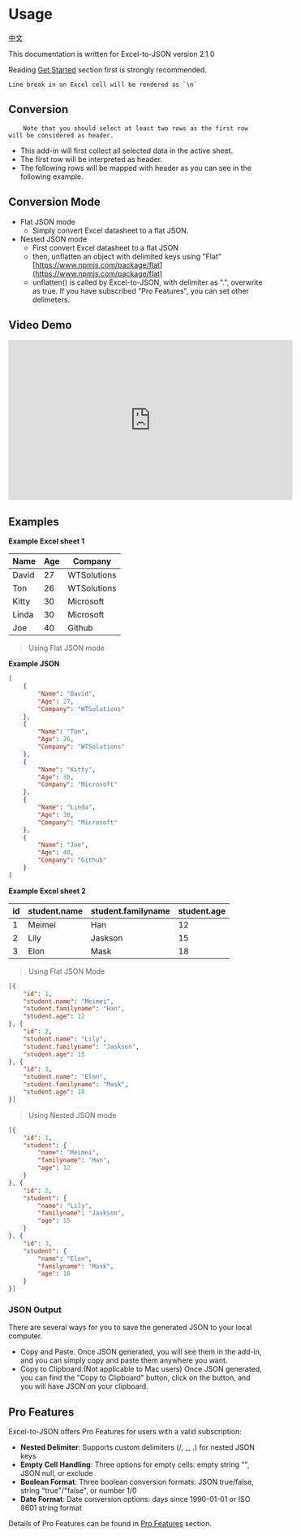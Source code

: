 # Usage

[中文](https://excel-to-json.wtsolutions.cn/zh-cn/latest/usage.html)

This documentation is written for Excel-to-JSON version 2.1.0

Reading [Get Started](getstarted.md) section first is strongly recommended.

    Line break in an Excel cell will be rendered as `\n`

 <a name="Conversiontypes"></a> 
## Conversion

		Note that you should select at least two rows as the first row will be considered as header.
  

* This add-in will first collect all selected data in the active sheet.
* The first row will be interpreted as header.
* The following rows will be mapped with header as you can see in the following example.

## Conversion Mode
* Flat JSON mode
    * Simply convert Excel datasheet to a flat JSON.
* Nested JSON mode
    * First convert Excel datasheet to a flat JSON
    * then, unflatten an object with delimited keys using "Flat" [https://www.npmjs.com/package/flat](https://www.npmjs.com/package/flat)
    * unflatten() is called by Excel-to-JSON, with delimiter as ".", overwrite as true. If you have subscribed "Pro Features", you can set other delimeters.

<script async src="https://pagead2.googlesyndication.com/pagead/js/adsbygoogle.js?client=ca-pub-8772217510669640"
     crossorigin="anonymous"></script>
<ins class="adsbygoogle"
     style="display:block; text-align:center;"
     data-ad-layout="in-article"
     data-ad-format="fluid"
     data-ad-client="ca-pub-8772217510669640"
     data-ad-slot="2653271427"></ins>
<script>
     (adsbygoogle = window.adsbygoogle || []).push({});
</script>

## Video Demo

<iframe width="560" height="315" src="https://www.youtube.com/embed/Hvj-O5aIzD0?si=yQdYvZkeKM6hMj6S" title="YouTube video player" frameborder="0" allow="accelerometer; autoplay; clipboard-write; encrypted-media; gyroscope; picture-in-picture; web-share" referrerpolicy="strict-origin-when-cross-origin" allowfullscreen></iframe>

## Examples

**Example Excel sheet 1**


|Name|Age|Company|
|---|---|---|
|David|27|WTSolutions|
|Ton|26|WTSolutions|
|Kitty|30|Microsoft|
|Linda|30|Microsoft|
|Joe|40|Github|

> Using Flat JSON mode

**Example JSON**

```json
[
    {
        "Name": "David",
        "Age": 27,
        "Company": "WTSolutions"
    },
    {
        "Name": "Ton",
        "Age": 26,
        "Company": "WTSolutions"
    },
    {
        "Name": "Kitty",
        "Age": 30,
        "Company": "Microsoft"
    },
    {
        "Name": "Linda",
        "Age": 30,
        "Company": "Microsoft"
    },
    {
        "Name": "Joe",
        "Age": 40,
        "Company": "Github"
    }
]
```

**Example Excel sheet 2**

|id|student.name|student.familyname|student.age|
|---|---|---|---|
|1|Meimei|Han|12|
|2|Lily|Jaskson|15|
|3|Elon|Mask|18|

> Using Flat JSON Mode

```json
[{
	"id": 1,
	"student.name": "Meimei",
	"student.familyname": "Han",
	"student.age": 12
}, {
	"id": 2,
	"student.name": "Lily",
	"student.familyname": "Jaskson",
	"student.age": 15
}, {
	"id": 3,
	"student.name": "Elon",
	"student.familyname": "Mask",
	"student.age": 18
}]
```

> Using Nested JSON mode

```json
[{
	"id": 1,
	"student": {
		"name": "Meimei",
		"familyname": "Han",
		"age": 12
	}
}, {
	"id": 2,
	"student": {
		"name": "Lily",
		"familyname": "Jaskson",
		"age": 15
	}
}, {
	"id": 3,
	"student": {
		"name": "Elon",
		"familyname": "Mask",
		"age": 18
	}
}]

```


<a name="jsonOutput"></a>
### JSON Output

There are several ways for you to save the generated JSON to your local computer.

* Copy and Paste. Once JSON generated, you will see them in the add-in, and you can simply copy and paste them anywhere you want.
* Copy to Clipboard.(Not applicable to Mac users) Once JSON generated, you can find the "Copy to Clipboard" button, click on the button, and you will have JSON on your clipboard.

## Pro Features
Excel-to-JSON offers Pro Features for users with a valid subscription:

* **Nested Delimiter**: Supports custom delimiters (/, _, .) for nested JSON keys
* **Empty Cell Handling**: Three options for empty cells: empty string "", JSON null, or exclude
* **Boolean Format**: Three boolean conversion formats: JSON true/false, string "true"/"false", or number 1/0
* **Date Format**: Date conversion options: days since 1990-01-01 or ISO 8601 string format

Details of Pro Features can be found in [Pro Features](profeatures.md) section.
